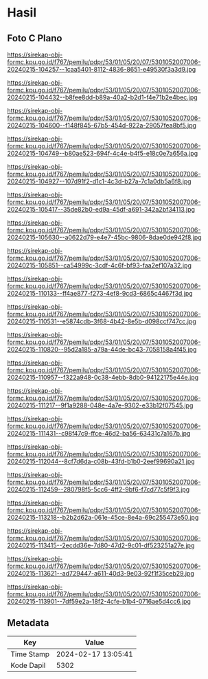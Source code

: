 # Hasil

## Foto C Plano

https://sirekap-obj-formc.kpu.go.id/f767/pemilu/pdpr/53/01/05/20/07/5301052007006-20240215-104257--1caa5401-8112-4836-8651-e49530f3a3d9.jpg

https://sirekap-obj-formc.kpu.go.id/f767/pemilu/pdpr/53/01/05/20/07/5301052007006-20240215-104432--b8fee8dd-b89a-40a2-b2d1-f4e71b2e4bec.jpg

https://sirekap-obj-formc.kpu.go.id/f767/pemilu/pdpr/53/01/05/20/07/5301052007006-20240215-104600--f148f845-67b5-454d-922a-29057fea8bf5.jpg

https://sirekap-obj-formc.kpu.go.id/f767/pemilu/pdpr/53/01/05/20/07/5301052007006-20240215-104749--b80ae523-694f-4c4e-b4f5-e18c0e7a656a.jpg

https://sirekap-obj-formc.kpu.go.id/f767/pemilu/pdpr/53/01/05/20/07/5301052007006-20240215-104927--107d91f2-d1c1-4c3d-b27a-7c1a0db5a6f8.jpg

https://sirekap-obj-formc.kpu.go.id/f767/pemilu/pdpr/53/01/05/20/07/5301052007006-20240215-105417--35de82b0-ed9a-45df-a691-342a2bf34113.jpg

https://sirekap-obj-formc.kpu.go.id/f767/pemilu/pdpr/53/01/05/20/07/5301052007006-20240215-105630--a0622d79-e4e7-45bc-9806-8dae0de942f8.jpg

https://sirekap-obj-formc.kpu.go.id/f767/pemilu/pdpr/53/01/05/20/07/5301052007006-20240215-105851--ca54999c-3cdf-4c6f-bf93-faa2ef107a32.jpg

https://sirekap-obj-formc.kpu.go.id/f767/pemilu/pdpr/53/01/05/20/07/5301052007006-20240215-110133--ff4ae877-f273-4ef8-9cd3-6865c4467f3d.jpg

https://sirekap-obj-formc.kpu.go.id/f767/pemilu/pdpr/53/01/05/20/07/5301052007006-20240215-110531--e5874cdb-3f68-4b42-8e5b-d098ccf747cc.jpg

https://sirekap-obj-formc.kpu.go.id/f767/pemilu/pdpr/53/01/05/20/07/5301052007006-20240215-110820--95d2a185-a79a-44de-bc43-7058158a4f45.jpg

https://sirekap-obj-formc.kpu.go.id/f767/pemilu/pdpr/53/01/05/20/07/5301052007006-20240215-110957--f322a948-0c38-4ebb-8db0-94122175e44e.jpg

https://sirekap-obj-formc.kpu.go.id/f767/pemilu/pdpr/53/01/05/20/07/5301052007006-20240215-111217--9f1a9288-048e-4a7e-9302-e33b12f07545.jpg

https://sirekap-obj-formc.kpu.go.id/f767/pemilu/pdpr/53/01/05/20/07/5301052007006-20240215-111431--c98f47c9-ffce-46d2-ba56-63431c7a167b.jpg

https://sirekap-obj-formc.kpu.go.id/f767/pemilu/pdpr/53/01/05/20/07/5301052007006-20240215-112044--8cf7d6da-c08b-43fd-b1b0-2eef99690a21.jpg

https://sirekap-obj-formc.kpu.go.id/f767/pemilu/pdpr/53/01/05/20/07/5301052007006-20240215-112459--280798f5-5cc6-4ff2-9bf6-f7cd77c5f9f3.jpg

https://sirekap-obj-formc.kpu.go.id/f767/pemilu/pdpr/53/01/05/20/07/5301052007006-20240215-113218--b2b2d62a-061e-45ce-8e4a-69c255473e50.jpg

https://sirekap-obj-formc.kpu.go.id/f767/pemilu/pdpr/53/01/05/20/07/5301052007006-20240215-113415--2ecdd36e-7d80-47d2-9c01-df523251a27e.jpg

https://sirekap-obj-formc.kpu.go.id/f767/pemilu/pdpr/53/01/05/20/07/5301052007006-20240215-113621--ad729447-a611-40d3-9e03-92f1f35ceb29.jpg

https://sirekap-obj-formc.kpu.go.id/f767/pemilu/pdpr/53/01/05/20/07/5301052007006-20240215-113901--7df59e2a-18f2-4cfe-b1b4-0716ae5d4cc6.jpg


## Metadata

| Key        | Value               |
| ---------- | ------------------- |
| Time Stamp | 2024-02-17 13:05:41 |
| Kode Dapil | 5302                |



